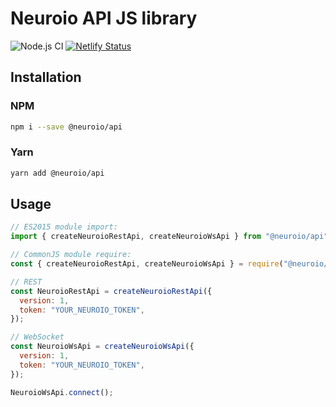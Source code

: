 # Neuroio API JS library

![Node.js CI](https://github.com/neuroio/neuroio-js/workflows/Node.js%20CI/badge.svg)
[![Netlify Status](https://api.netlify.com/api/v1/badges/54681e5b-bb54-4290-9c0f-1450494a4fbc/deploy-status)](https://app.netlify.com/sites/neuroio-js/deploys)

## Installation

### NPM

```bash
npm i --save @neuroio/api
```

### Yarn

```bash
yarn add @neuroio/api
```

## Usage

```js
// ES2015 module import:
import { createNeuroioRestApi, createNeuroioWsApi } from "@neuroio/api";

// CommonJS module require:
const { createNeuroioRestApi, createNeuroioWsApi } = require("@neuroio/api");

// REST
const NeuroioRestApi = createNeuroioRestApi({
  version: 1,
  token: "YOUR_NEUROIO_TOKEN",
});

// WebSocket
const NeuroioWsApi = createNeuroioWsApi({
  version: 1,
  token: "YOUR_NEUROIO_TOKEN",
});

NeuroioWsApi.connect();
```
